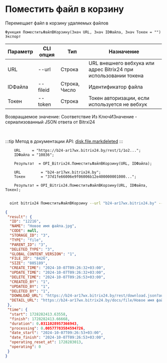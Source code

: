 ﻿---
sidebar_position: 6
---

# Поместить файл в корзину
 Перемещает файл в корзину удаляемых файлов



`Функция ПоместитьФайлВКорзину(Знач URL, Знач IDФайла, Знач Токен = "") Экспорт`

  | Параметр | CLI опция | Тип | Назначение |
  |-|-|-|-|
  | URL | --url | Строка | URL внешнего вебхука или адрес Bitrix24 при использовании токена |
  | IDФайла | --fileid | Строка, Число | Идентификатор файла |
  | Токен | --token | Строка | Токен авторизации, если используется не вебхук |

  
  Возвращаемое значение:   Соответствие Из КлючИЗначение - сериализованный JSON ответа от Bitrxi24

<br/>

:::tip
Метод в документации API: [disk.file.markdeleted](https://dev.1c-bitrix.ru/rest_help/disk/file/disk_file_markdeleted.php)
:::
<br/>


```bsl title="Пример кода"
    URL     = "https://b24-ar17wx.bitrix24.by/rest/1/1o2...";
    IDФайла = "10836";

    Результат  = OPI_Bitrix24.ПоместитьФайлВКорзину(URL, IDФайла);

    URL         = "b24-ar17wx.bitrix24.by";
    Токен       = "37d1fe66006e9f06006b12e400000001000...";

    Результат = OPI_Bitrix24.ПоместитьФайлВКорзину(URL, IDФайла, Токен);
```



```sh title="Пример команды CLI"
    
  oint bitrix24 ПоместитьФайлВКорзину --url "b24-ar17wx.bitrix24.by" --fileid "2484" --token "56898d66006e9f06006b12e400000001000..."

```

```json title="Результат"
{
 "result": {
  "ID": "12216",
  "NAME": "Новое имя файла.jpg",
  "CODE": null,
  "STORAGE_ID": "3",
  "TYPE": "file",
  "PARENT_ID": "3",
  "DELETED_TYPE": "3",
  "GLOBAL_CONTENT_VERSION": "1",
  "FILE_ID": "8426",
  "SIZE": "805189",
  "CREATE_TIME": "2024-10-07T09:26:32+03:00",
  "UPDATE_TIME": "2024-10-07T09:26:32+03:00",
  "DELETE_TIME": "2024-10-07T09:26:53+03:00",
  "CREATED_BY": "1",
  "UPDATED_BY": "1",
  "DELETED_BY": "1",
  "DOWNLOAD_URL": "https://b24-ar17wx.bitrix24.by/rest/download.json?auth=f08c0367006e9f06006b12e4000000010000072858e80ae95fa77cadd8ee34e8bbb7c9&token=disk%7CaWQ9MTIyMTYmXz1rWnU0c0tWMlJGeWljbnZBVmRYOG50ckk5ZkJoZUVzZw%3D%3D%7CImRvd25sb2FkfGRpc2t8YVdROU1USXlNVFltWHoxclduVTBjMHRXTWxKR2VXbGpiblpCVm1SWU9HNTBja2s1WmtKb1pVVnpadz09fGYwOGMwMzY3MDA2ZTlmMDYwMDZiMTJlNDAwMDAwMDAxMDAwMDA3Mjg1OGU4MGFlOTVmYTc3Y2FkZDhlZTM0ZThiYmI3Yzki.KyahGP7GfxgjTldWXlBY9VV7fUMmT35tWggJ8YQjmFE%3D",
  "DETAIL_URL": "https://b24-ar17wx.bitrix24.by/docs/file/Новое имя файла.jpgi17282824135518i"
 },
 "time": {
  "start": 1728282413.63558,
  "finish": 1728282413.66668,
  "duration": 0.0311028957366943,
  "processing": 0.00577783584594726,
  "date_start": "2024-10-07T09:26:53+03:00",
  "date_finish": "2024-10-07T09:26:53+03:00",
  "operating_reset_at": 1728283013,
  "operating": 0
 }
}
```
